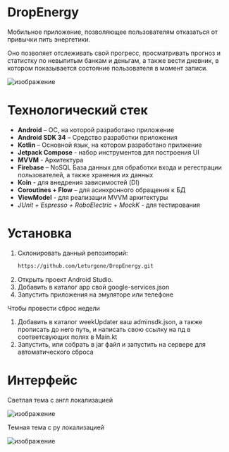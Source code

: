 # DropEnergy

Мобильное приложение, позволяющее пользователям отказаться от привычки пить энергетики. 

Оно позволяет отслеживать свой прогресс, просматривать прогноз и статистку по невыпитым банкам и деньгам, а также вести дневник, в котором показывается состояние пользователя в момент записи.

![изображение](https://github.com/user-attachments/assets/f75fc5d1-34f3-493c-8656-0d60af266c03)

# Технологический стек
- **Android** – ОС, на которой разработано приложение
- **Android SDK 34** – Средство разработки приложения
- **Kotlin** – Основной язык, на котором разработано прилжение
- **Jetpack Compose** - набор инструментов для построения UI
- **MVVM** - Архитектура
- **Firebase** – NoSQL База данных для обработки входа и регестрации пользователей, а также хранения их данных
- **Koin** - для внедрения зависимостей (DI)  
- **Coroutines + Flow** – для асинхронного обращения к БД
- **ViewModel** - для реализации MVVM архитектуры
- *JUnit + Espresso + RoboElectric + MockK* - для тестирования

# Установка
1. Склонировать данный репозиторий:  
   ```bash
   https://github.com/Leturgone/DropEnergy.git
2. Открыть проект Android Studio.
3. Добавить в каталог app свой google-services.json
4. Запустить приложения на эмуляторе или телефоне
   
  Чтобы провести сброс недели
1. Добавить в каталог weekUpdater ваш adminsdk.json, а также прописать до него путь, и написать свою ссылку на пд в соответсвующих полях в Main.kt
2. Запустить, или собрать в jar файл и запустить на сервере для автоматического сброса

# Интерфейс
Светлая тема с англ локализацией

![изображение](https://github.com/user-attachments/assets/22834d9a-db7d-435f-a515-e39f3c0500dd)

Темная тема с ру локализацией

![изображение](https://github.com/user-attachments/assets/f75fc5d1-34f3-493c-8656-0d60af266c03)


